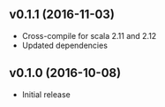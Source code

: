 ## v0.1.1 (2016-11-03)

* Cross-compile for scala 2.11 and 2.12
* Updated dependencies

## v0.1.0 (2016-10-08)

* Initial release 